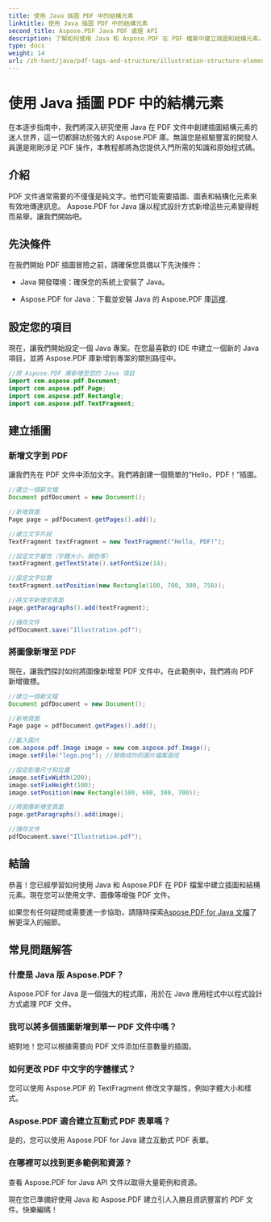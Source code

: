 ```yaml
---
title: 使用 Java 插圖 PDF 中的結構元素
linktitle: 使用 Java 插圖 PDF 中的結構元素
second_title: Aspose.PDF Java PDF 處理 API
description: 了解如何使用 Java 和 Aspose.PDF 在 PDF 檔案中建立插圖和結構元素。
type: docs
weight: 14
url: /zh-hant/java/pdf-tags-and-structure/illustration-structure-elements-in-pdf-using-java/
---
```


# 使用 Java 插圖 PDF 中的結構元素

在本逐步指南中，我們將深入研究使用 Java 在 PDF 文件中創建插圖結構元素的迷人世界，這一切都歸功於強大的 Aspose.PDF 庫。無論您是經驗豐富的開發人員還是剛剛涉足 PDF 操作，本教程都將為您提供入門所需的知識和原始程式碼。

## 介紹

PDF 文件通常需要的不僅僅是純文字。他們可能需要插圖、圖表和結構化元素來有效地傳達訊息。 Aspose.PDF for Java 讓以程式設計方式新增這些元素變得輕而易舉。讓我們開始吧。

## 先決條件

在我們開始 PDF 插圖冒險之前，請確保您具備以下先決條件：

- Java 開發環境：確保您的系統上安裝了 Java。

-  Aspose.PDF for Java：下載並安裝 Java 的 Aspose.PDF 庫[這裡](https://releases.aspose.com/pdf/java/).

## 設定您的項目

現在，讓我們開始設定一個 Java 專案。在您最喜歡的 IDE 中建立一個新的 Java 項目，並將 Aspose.PDF 庫新增到專案的類別路徑中。

```java
//將 Aspose.PDF 庫新增至您的 Java 項目
import com.aspose.pdf.Document;
import com.aspose.pdf.Page;
import com.aspose.pdf.Rectangle;
import com.aspose.pdf.TextFragment;
```

## 建立插圖

### 新增文字到 PDF

讓我們先在 PDF 文件中添加文字。我們將創建一個簡單的“Hello，PDF！”插圖。

```java
//建立一個新文檔
Document pdfDocument = new Document();

//新增頁面
Page page = pdfDocument.getPages().add();

//建立文字片段
TextFragment textFragment = new TextFragment("Hello, PDF!");

//設定文字屬性（字體大小、顏色等）
textFragment.getTextState().setFontSize(14);

//設定文字位置
textFragment.setPosition(new Rectangle(100, 700, 300, 750));

//將文字新增至頁面
page.getParagraphs().add(textFragment);

//儲存文件
pdfDocument.save("Illustration.pdf");
```

### 將圖像新增至 PDF

現在，讓我們探討如何將圖像新增至 PDF 文件中。在此範例中，我們將向 PDF 新增徽標。

```java
//建立一個新文檔
Document pdfDocument = new Document();

//新增頁面
Page page = pdfDocument.getPages().add();

//載入圖片
com.aspose.pdf.Image image = new com.aspose.pdf.Image();
image.setFile("logo.png"); //替換成你的圖片檔案路徑

//設定影像尺寸和位置
image.setFixWidth(200);
image.setFixHeight(100);
image.setPosition(new Rectangle(100, 600, 300, 700));

//將圖像新增至頁面
page.getParagraphs().add(image);

//儲存文件
pdfDocument.save("Illustration.pdf");
```

## 結論

恭喜！您已經學習如何使用 Java 和 Aspose.PDF 在 PDF 檔案中建立插圖和結構元素。現在您可以使用文字、圖像等增強 PDF 文件。

如果您有任何疑問或需要進一步協助，請隨時探索[Aspose.PDF for Java 文檔](https://reference.aspose.com/pdf/java/)了解更深入的細節。

## 常見問題解答

### 什麼是 Java 版 Aspose.PDF？
   Aspose.PDF for Java 是一個強大的程式庫，用於在 Java 應用程式中以程式設計方式處理 PDF 文件。

### 我可以將多個插圖新增到單一 PDF 文件中嗎？
   絕對地！您可以根據需要向 PDF 文件添加任意數量的插圖。

### 如何更改 PDF 中文字的字體樣式？
   您可以使用 Aspose.PDF 的 TextFragment 修改文字屬性，例如字體大小和樣式。

### Aspose.PDF 適合建立互動式 PDF 表單嗎？
   是的，您可以使用 Aspose.PDF for Java 建立互動式 PDF 表單。

### 在哪裡可以找到更多範例和資源？
   查看 Aspose.PDF for Java API 文件以取得大量範例和資源。
   
現在您已準備好使用 Java 和 Aspose.PDF 建立引人入勝且資訊豐富的 PDF 文件。快樂編碼！